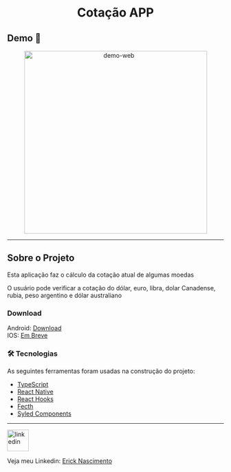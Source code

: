 <h1 style="text-align: center; font-weight: bold;">Cotação APP</h1>

## Demo 📸

<div align="center" >
  <img src="./github/giphy.gif" alt="demo-web" height="425">
</div>

---

## Sobre o Projeto

Esta aplicação faz o cálculo da cotação atual de algumas moedas

O usuário pode verificar a cotação do dólar, euro, libra, dolar Canadense, rubia, peso argentino e dólar australiano

### Download

Android: [Download](https://drive.google.com/file/d/1DBX2FnWezdEQmpRlf32aVxV0TIo2WM_r/view?usp=sharing) <br />
IOS: [Em Breve]('') <br />


### 🛠 Tecnologias

As seguintes ferramentas foram usadas na construção do projeto:

- [TypeScript](https://www.typescriptlang.org/)
- [React Native](https://pt-br.reactjs.org/)
- [React Hooks](https://reactjs.org/docs/hooks-intro.html)
- [Fecth](https://developer.mozilla.org/en-US/docs/Web/API/Fetch_API/Using_Fetch)
- [Syled Components](https://styled-components.com/)

---


<a href="https://www.linkedin.com/in/erick-nascimento-1926a8231/">
<img src="./github/linkedin.png" alt="linkedin" height="50"></a>
<br />


Veja meu Linkedin: [Erick Nascimento](https://www.linkedin.com/in/erick-nascimento-1926a8231/)
